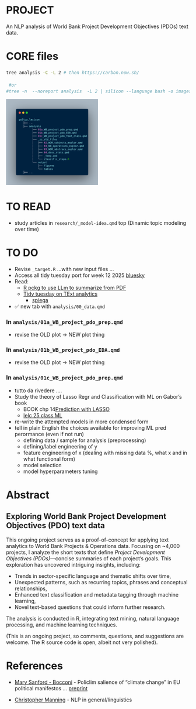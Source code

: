 

<!-- README.md is generated from README.qmd. Please edit that file -->

# PROJECT

An NLP analysis of World Bank Project Development Objectives (PDOs) text
data.

# CORE files

``` bash
tree analysis -C -L 2 # then https://carbon.now.sh/
 
 #or 
#tree -n  --noreport analysis  -L 2 | silicon --language bash -o images/tree.png
```

<img src="images/tree.png" style="width:50.0%" alt="tree" />

# TO READ

- study articles in `research/_model-idea.qmd` top (Dinamic topic
  modeling over time)

# TO DO

- Revise `_target.R` …with new input files …
- Access all tidy tuesday port for week 12 2025
  [bluesky](https://bsky.app/search?q=week+12+%23tidytuesday)
- Read:
  - [R pckg to use LLm to summarize from
    PDF](https://posit.co/blog/mall-ai-powered-text-analysis/)
  - [Tidy tuesday on TExt
    analytics](https://github.com/rfordatascience/tidytuesday/blob/main/data/2025/2025-03-25/readme.md)
    - [spiega](https://gregoryvdvinne.github.io/Text-Mining-Amazon-Budgets.html)
- ✅ new tab with `analysis/00_data.qmd`

### In `analysis/01a_WB_project_pdo_prep.qmd`

- revise the OLD plot -\> NEW plot thing

### In `analysis/01b_WB_project_pdo_EDA.qmd`

- revise the OLD plot -\> NEW plot thing

### In `analysis/01c_WB_project_pdo_prep.qmd`

- tutto da rivedere ….
- Study the theory of Lasso Regr and Classification with ML on Gabor’s
  book
  - BOOK chp 14[Prediction with
    LASSO](https://github.com/gabors-data-analysis/da-coding-rstats/tree/main/lecture22-lasso)
  - [lelc 25 class
    ML](https://github.com/gabors-data-analysis/da-coding-rstats/tree/main/lecture25-classification-wML)
- re-write the attempted models in more condensed form
- tell in plain English the choices available for improving ML pred
  perormance (even if not run)
  - defining data / sample for analysis (preprocessing)
  - defining/label engineering of y
  - feature engineering of x (dealing with missing data %, what x and in
    what functional form)
  - model selection
  - model hyperparameters tuning

<!-- 
# + mandare a 
#    + tipo di Data ninja
#    + tipo Vincenzo
#    + gianni  
#    + michele MD a DC 
-->

# Abstract

## Exploring World Bank Project Development Objectives (PDO) text data

This ongoing project serves as a proof-of-concept for applying text
analytics to World Bank Projects & Operations data. Focusing on ~4,000
projects, I analyze the short texts that define *Project Development
Objectives (PDOs)*—concise summaries of each project’s goals. This
exploration has uncovered intriguing insights, including:

- Trends in sector-specific language and thematic shifts over time,  
- Unexpected patterns, such as recurring topics, phrases and conceptual
  relationships,  
- Enhanced text classification and metadata tagging through machine
  learning,  
- Novel text-based questions that could inform further research.

The analysis is conducted in R, integrating text mining, natural
language processing, and machine learning techniques.

(This is an ongoing project, so comments, questions, and suggestions are
welcome. The R source code is open, albeit not very polished).

# References

- [Mary Sanford -
  Bocconi](https://sites.google.com/view/marysanford/projects-in-development?authuser=0) -
  Policlim salience of “climate change” in EU political manifestos …
  [preprint](https://osf.io/preprints/osf/bq356)

- [Christopher Manning](https://nlp.stanford.edu/~manning/) - NLP in
  general/linguistics
